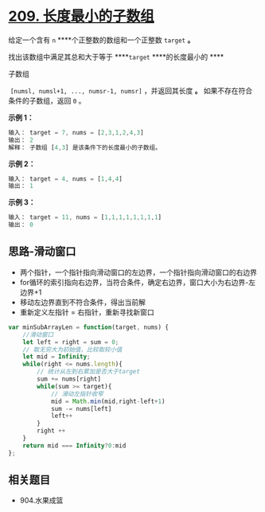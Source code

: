 # [209. 长度最小的子数组](https://leetcode.cn/problems/minimum-size-subarray-sum/)

给定一个含有 `n` ****个正整数的数组和一个正整数 `target` **。**

找出该数组中满足其总和大于等于 ****`target` ****的长度最小的 ****

子数组

 `[numsl, numsl+1, ..., numsr-1, numsr]` ，并返回其长度 **。** 如果不存在符合条件的子数组，返回 `0` 。

**示例 1：**

```js
输入： target = 7, nums = [2,3,1,2,4,3]
输出： 2
解释： 子数组 [4,3] 是该条件下的长度最小的子数组。
```

**示例 2：**

```js
输入： target = 4, nums = [1,4,4]
输出： 1
```

**示例 3：**

```js
输入： target = 11, nums = [1,1,1,1,1,1,1,1]
输出： 0
```

## 思路-滑动窗口

- 两个指针，一个指针指向滑动窗口的左边界，一个指针指向滑动窗口的右边界
- for循环的索引指向右边界，当符合条件，确定右边界，窗口大小为右边界-左边界+1
- 移动左边界直到不符合条件，得出当前解
- 重新定义左指针 = 右指针，重新寻找新窗口

```js
var minSubArrayLen = function(target, nums) {
    //滑动窗口
    let left = right = sum = 0;
    // 取无穷大为初始值，比较取较小值
    let mid = Infinity;
    while(right <= nums.length){
        // 统计从左到右累加是否大于target
        sum += nums[right]
        while(sum >= target){
            // 滑动左指针收窄
            mid = Math.min(mid,right-left+1)
            sum -= nums[left]
            left++
        }
        right ++
    }
    return mid === Infinity?0:mid
};
```

## 相关题目

- 904.水果成篮
